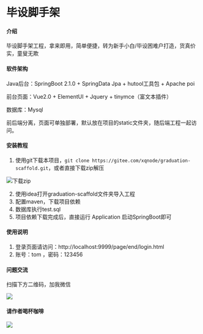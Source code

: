 # 毕设脚手架

#### 介绍
毕设脚手架工程，拿来即用，简单便捷，转为新手小白/毕设困难户打造，货真价实，童叟无欺

#### 软件架构
Java后台：SpringBoot 2.1.0 + SpringData Jpa + hutool工具包 + Apache poi

前台页面：Vue2.0 + ElementUI + Jquery + tinymce（富文本插件）

数据库：Mysql

前后端分离，页面可单独部署，默认放在项目的static文件夹，随后端工程一起访问。


#### 安装教程

1. 使用git下载本项目，`git clone https://gitee.com/xqnode/graduation-scaffold.git`，或者直接下载zip解压

![下载zip](https://img-blog.csdnimg.cn/20210321072245227.png)

2. 使用idea打开graduation-scaffold文件夹导入工程
2. 配置maven，下载项目依赖
3. 数据库执行test.sql
4. 项目依赖下载完成后，直接运行 Application 启动SpringBoot即可

#### 使用说明

1. 登录页面请访问：http://localhost:9999/page/end/login.html
2. 账号：tom ，密码：123456

#### 问题交流
扫描下方二维码，加我微信

![](https://img-blog.csdnimg.cn/20201030174103759.jpg#pic_center)

#### 请作者喝杯咖啡

![](https://img-blog.csdnimg.cn/2021032107143511.jpg)

